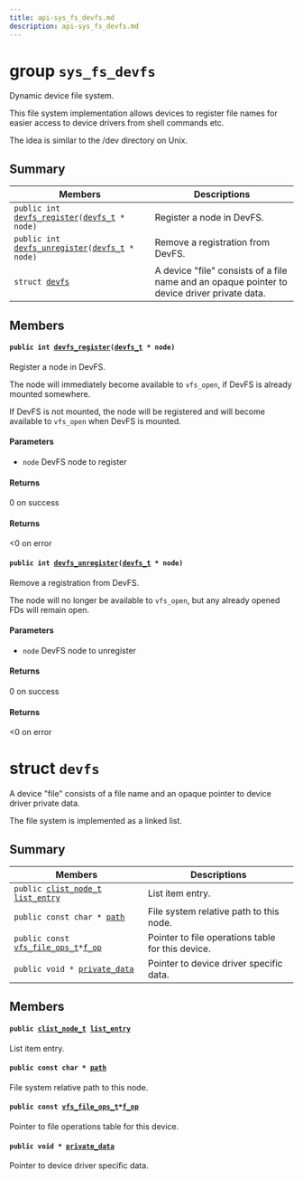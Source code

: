 ```yaml
---
title: api-sys_fs_devfs.md
description: api-sys_fs_devfs.md
---
```

# group `sys_fs_devfs` 

Dynamic device file system.

This file system implementation allows devices to register file names for easier access to device drivers from shell commands etc.

The idea is similar to the /dev directory on Unix.

## Summary

 Members                        | Descriptions                                
--------------------------------|---------------------------------------------
`public int `[`devfs_register`](#group__sys__fs__devfs_1ga1e0f77661e8bdf3bf2a5f9325104c4a9)`(`[`devfs_t`](./doc/starlight-docs/src/content/docs/apidoc/api-undefined.md#group__sys__fs__devfs_1ga4f347349dd1c23bd43518b0af20b3754)` * node)`            | Register a node in DevFS.
`public int `[`devfs_unregister`](#group__sys__fs__devfs_1ga307941df64e6e9a4a5b62d85cbb768c0)`(`[`devfs_t`](./doc/starlight-docs/src/content/docs/apidoc/api-undefined.md#group__sys__fs__devfs_1ga4f347349dd1c23bd43518b0af20b3754)` * node)`            | Remove a registration from DevFS.
`struct `[`devfs`](#structdevfs) | A device "file" consists of a file name and an opaque pointer to device driver private data.

## Members

#### `public int `[`devfs_register`](#group__sys__fs__devfs_1ga1e0f77661e8bdf3bf2a5f9325104c4a9)`(`[`devfs_t`](./doc/starlight-docs/src/content/docs/apidoc/api-undefined.md#group__sys__fs__devfs_1ga4f347349dd1c23bd43518b0af20b3754)` * node)` 

Register a node in DevFS.

The node will immediately become available to `vfs_open`, if DevFS is already mounted somewhere.

If DevFS is not mounted, the node will be registered and will become available to `vfs_open` when DevFS is mounted.

#### Parameters
* `node` DevFS node to register

#### Returns
0 on success 

#### Returns
<0 on error

#### `public int `[`devfs_unregister`](#group__sys__fs__devfs_1ga307941df64e6e9a4a5b62d85cbb768c0)`(`[`devfs_t`](./doc/starlight-docs/src/content/docs/apidoc/api-undefined.md#group__sys__fs__devfs_1ga4f347349dd1c23bd43518b0af20b3754)` * node)` 

Remove a registration from DevFS.

The node will no longer be available to `vfs_open`, but any already opened FDs will remain open.

#### Parameters
* `node` DevFS node to unregister

#### Returns
0 on success 

#### Returns
<0 on error

# struct `devfs` 

A device "file" consists of a file name and an opaque pointer to device driver private data.

The file system is implemented as a linked list.

## Summary

 Members                        | Descriptions                                
--------------------------------|---------------------------------------------
`public `[`clist_node_t`](./doc/starlight-docs/src/content/docs/apidoc/api-undefined.md#clist_8h_1a6346f09447aabddc705945b64e406f0b)` `[`list_entry`](#structdevfs_1af0779c5931bc06bab20154d59eb109ce) | List item entry.
`public const char * `[`path`](#structdevfs_1accee9ad266163e072cd40fc0413b9d99) | File system relative path to this node.
`public const `[`vfs_file_ops_t`](./doc/starlight-docs/src/content/docs/apidoc/api-undefined.md#group__sys__vfs_1gaae22046871c456cbbd1bca6298766b68)` * `[`f_op`](#structdevfs_1ade6e5078051cae68faab99b7086975a0) | Pointer to file operations table for this device.
`public void * `[`private_data`](#structdevfs_1a50757d0ccef0e9304b8daa54f029201d) | Pointer to device driver specific data.

## Members

#### `public `[`clist_node_t`](./doc/starlight-docs/src/content/docs/apidoc/api-undefined.md#clist_8h_1a6346f09447aabddc705945b64e406f0b)` `[`list_entry`](#structdevfs_1af0779c5931bc06bab20154d59eb109ce) 

List item entry.

#### `public const char * `[`path`](#structdevfs_1accee9ad266163e072cd40fc0413b9d99) 

File system relative path to this node.

#### `public const `[`vfs_file_ops_t`](./doc/starlight-docs/src/content/docs/apidoc/api-undefined.md#group__sys__vfs_1gaae22046871c456cbbd1bca6298766b68)` * `[`f_op`](#structdevfs_1ade6e5078051cae68faab99b7086975a0) 

Pointer to file operations table for this device.

#### `public void * `[`private_data`](#structdevfs_1a50757d0ccef0e9304b8daa54f029201d) 

Pointer to device driver specific data.

